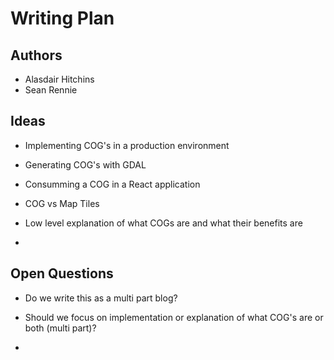 # Writing Plan

## Authors

- Alasdair Hitchins
- Sean Rennie

## Ideas

- Implementing COG's in a production environment
- Generating COG's with GDAL
- Consumming a COG in a React application
- COG vs Map Tiles
- Low level explanation of what COGs are and what their benefits are

-

## Open Questions

- Do we write this as a multi part blog?
- Should we focus on implementation or explanation of what COG's are or both (multi part)?

-
